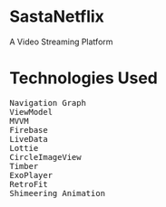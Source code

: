 # SastaNetflix
A Video Streaming Platform
# Technologies Used
<pre>
Navigation Graph
ViewModel
MVVM
Firebase
LiveData
Lottie
CircleImageView
Timber
ExoPlayer
RetroFit
Shimeering Animation
</pre>

